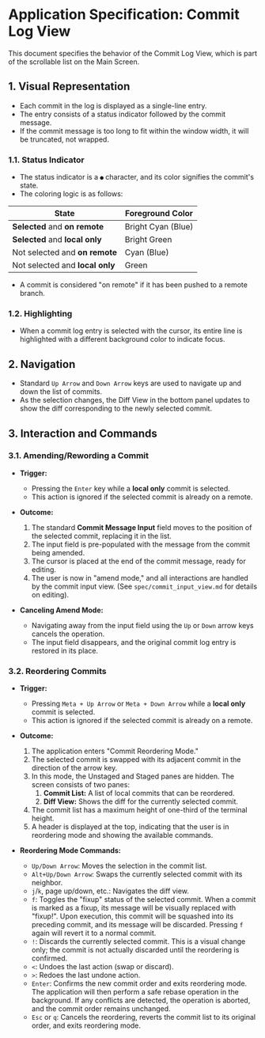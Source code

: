 # Application Specification: Commit Log View

This document specifies the behavior of the Commit Log View, which is part of the scrollable list on the Main Screen.

## 1. Visual Representation

- Each commit in the log is displayed as a single-line entry.
- The entry consists of a status indicator followed by the commit message.
- If the commit message is too long to fit within the window width, it will be truncated, not wrapped.

### 1.1. Status Indicator

- The status indicator is a `●` character, and its color signifies the commit's state.
- The coloring logic is as follows:

| State                                 | Foreground Color |
| ------------------------------------- | ---------------- |
| **Selected** and **on remote**        | Bright Cyan (Blue) |
| **Selected** and **local only**       | Bright Green       |
| Not selected and **on remote**        | Cyan (Blue)        |
| Not selected and **local only**       | Green              |

- A commit is considered "on remote" if it has been pushed to a remote branch.

### 1.2. Highlighting

- When a commit log entry is selected with the cursor, its entire line is highlighted with a different background color to indicate focus.

## 2. Navigation

- Standard `Up Arrow` and `Down Arrow` keys are used to navigate up and down the list of commits.
- As the selection changes, the Diff View in the bottom panel updates to show the diff corresponding to the newly selected commit.

## 3. Interaction and Commands

### 3.1. Amending/Rewording a Commit

- **Trigger:**
  - Pressing the `Enter` key while a **local only** commit is selected.
  - This action is ignored if the selected commit is already on a remote.

- **Outcome:**
  1.  The standard **Commit Message Input** field moves to the position of the selected commit, replacing it in the list.
  2.  The input field is pre-populated with the message from the commit being amended.
  3.  The cursor is placed at the end of the commit message, ready for editing.
  4.  The user is now in "amend mode," and all interactions are handled by the commit input view. (See `spec/commit_input_view.md` for details on editing).

- **Canceling Amend Mode:**
  - Navigating away from the input field using the `Up` or `Down` arrow keys cancels the operation.
  - The input field disappears, and the original commit log entry is restored in its place.

### 3.2. Reordering Commits

- **Trigger:**
  - Pressing `Meta + Up Arrow` or `Meta + Down Arrow` while a **local only** commit is selected.
  - This action is ignored if the selected commit is already on a remote.

- **Outcome:**
  1.  The application enters "Commit Reordering Mode."
  2.  The selected commit is swapped with its adjacent commit in the direction of the arrow key.
  3.  In this mode, the Unstaged and Staged panes are hidden. The screen consists of two panes:
      1.  **Commit List:** A list of local commits that can be reordered.
      2.  **Diff View:** Shows the diff for the currently selected commit.
  4.  The commit list has a maximum height of one-third of the terminal height.
  5.  A header is displayed at the top, indicating that the user is in reordering mode and showing the available commands.

- **Reordering Mode Commands:**
  - `Up/Down Arrow`: Moves the selection in the commit list.
  - `Alt+Up/Down Arrow`: Swaps the currently selected commit with its neighbor.
  - `j`/`k`, page up/down, etc.: Navigates the diff view.
  - `f`: Toggles the "fixup" status of the selected commit. When a commit is marked as a fixup, its message will be visually replaced with "fixup!". Upon execution, this commit will be squashed into its preceding commit, and its message will be discarded. Pressing `f` again will revert it to a normal commit.
  - `!`: Discards the currently selected commit. This is a visual change only; the commit is not actually discarded until the reordering is confirmed.
  - `<`: Undoes the last action (swap or discard).
  - `>`: Redoes the last undone action.
  - `Enter`: Confirms the new commit order and exits reordering mode. The application will then perform a safe rebase operation in the background. If any conflicts are detected, the operation is aborted, and the commit order remains unchanged.
  - `Esc` or `q`: Cancels the reordering, reverts the commit list to its original order, and exits reordering mode.